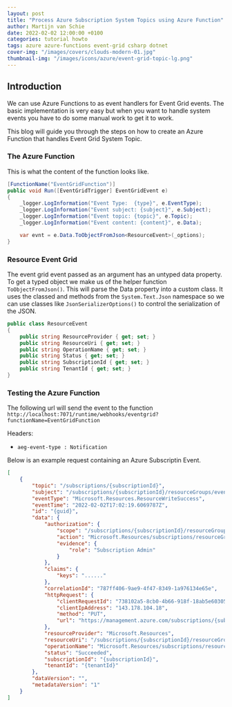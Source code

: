 ```yaml
---
layout: post
title: "Process Azure Subscription System Topics using Azure Function"
author: Martijn van Schie
date: 2022-02-02 12:00:00 +0100
categories: tutorial howto
tags: azure azure-functions event-grid csharp dotnet
cover-img: "/images/covers/clouds-modern-01.jpg"
thumbnail-img: "/images/icons/azure/event-grid-topic-lg.png"
---
```


## Introduction

We can use Azure Functions to as event handlers for Event Grid events. The basic implementation is very easy but when you want to handle system events you have to do some manual work to get it to work.

This blog will guide you through the steps on how to create an Azure Function that handles Event Grid System Topic.

### The Azure Function

This is what the content of the function looks like.

```csharp
[FunctionName("EventGridFunction")]
public void Run([EventGridTrigger] EventGridEvent e)
{
    _logger.LogInformation("Event Type:  {type}", e.EventType);
    _logger.LogInformation("Event subject: {subject}", e.Subject);
    _logger.LogInformation("Event topic: {topic}", e.Topic);
    _logger.LogInformation("Event content: {content}", e.Data);

    var evnt = e.Data.ToObjectFromJson<ResourceEvent>(_options);
}
```

### Resource Event Grid

The event grid event passed as an argument has an untyped data property. To get a typed object we make us of the helper function `ToObjectFromJson()`. This will parse the Data property into a custom class. It uses the classed and methods from the `System.Text.Json` namespace so we can use classes like `JsonSerializerOptions()` to control the serialization of the JSON.

```csharp
public class ResourceEvent
{
    public string ResourceProvider { get; set; }
    public string ResourceUri { get; set; }
    public string OperationName { get; set; }
    public string Status { get; set; }
    public string SubscriptionId { get; set; }
    public string TenantId { get; set; }
}
```

### Testing the Azure Function

The following url will send the event to the function `http://localhost:7071/runtime/webhooks/eventgrid?functionName=EventGridFunction`

Headers:

* `aeg-event-type : Notification`

Below is an example request containing an Azure Subscriptin Event.

```json
[
    {
        "topic": "/subscriptions/{subscriptionId}",
        "subject": "/subscriptions/{subscriptionId}/resourceGroups/event-trigger",
        "eventType": "Microsoft.Resources.ResourceWriteSuccess",
        "eventTime": "2022-02-02T17:02:19.6069787Z",
        "id": "{guid}",
        "data": {
            "authorization": {
                "scope": "/subscriptions/{subscriptionId}/resourceGroups/event-trigger",
                "action": "Microsoft.Resources/subscriptions/resourceGroups/write",
                "evidence": {
                    "role": "Subscription Admin"
                }
            },
            "claims": {
                "keys": "......"
            },
            "correlationId": "787ff406-9ae9-4f47-8349-1a976134e65e",
            "httpRequest": {
                "clientRequestId": "738102a5-8cb0-4b66-918f-18ab5e60305a",
                "clientIpAddress": "143.178.104.18",
                "method": "PUT",
                "url": "https://management.azure.com/subscriptions/{subscriptionId}/resourceGroups/event-trigger?api-version=2014-04-01-preview"
            },
            "resourceProvider": "Microsoft.Resources",
            "resourceUri": "/subscriptions/{subscriptionId}/resourceGroups/event-trigger",
            "operationName": "Microsoft.Resources/subscriptions/resourceGroups/write",
            "status": "Succeeded",
            "subscriptionId": "{subscriptionId}",
            "tenantId": "{tenantId}"
        },
        "dataVersion": "",
        "metadataVersion": "1"
    }
]
```
